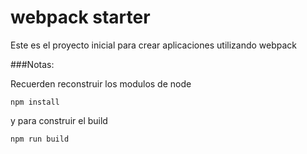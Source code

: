 # webpack starter
Este es el proyecto inicial para crear aplicaciones utilizando webpack

###Notas:

Recuerden reconstruir los modulos de node

```
npm install

```

y para construir el build

```
npm run build

```